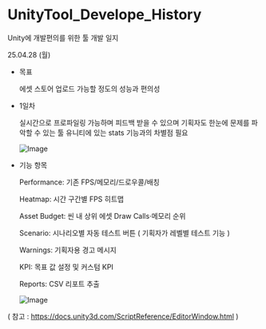 # UnityTool_Develope_History

Unity에 개발편의를 위한 툴 개발 일지

25.04.28 (월)
- 목표
  
  에셋 스토어 업로드 가능할 정도의 성능과 편의성

- 1일차
  
  실시간으로 프로파일링 가능하며 피드백 받을 수 있으며 기획자도 한눈에 문제를 파악할 수 있는 툴
  유니티에 있는 stats 기능과의 차별점 필요

  ![Image](https://github.com/user-attachments/assets/178fc669-2952-4e28-886b-daf08112d891)
  
- 기능 항목
  
  Performance: 기존 FPS/메모리/드로우콜/배칭
  
  Heatmap: 시간 구간별 FPS 히트맵
  
  Asset Budget: 씬 내 상위 에셋 Draw Calls·메모리 순위
  
  Scenario: 시나리오별 자동 테스트 버튼 ( 기획자가 레벨별 테스트 기능 )
  
  Warnings: 기획자용 경고 메시지
  
  KPI: 목표 값 설정 및 커스텀 KPI
  
  Reports: CSV 리포트 추출
  
  ![Image](https://github.com/user-attachments/assets/237d2645-4673-441d-a397-ad4ed99cf5be)
  
( 참고 : https://docs.unity3d.com/ScriptReference/EditorWindow.html  )
